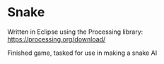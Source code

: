 # Snake

Written in Eclipse using the Processing library: https://processing.org/download/

Finished game, tasked for use in making a snake AI
